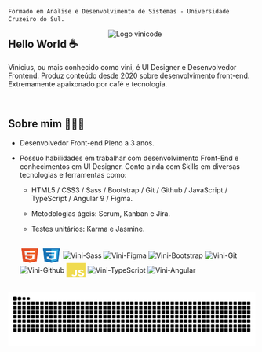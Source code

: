 
```
Formado em Análise e Desenvolvimento de Sistemas - Universidade Cruzeiro do Sul.
```
 
 <img src="https://user-images.githubusercontent.com/79069373/235694894-a7117f1a-5ef2-4528-ab47-092ac93e5341.svg" width="300px" min-width="300px" max-width="300px" align="right" alt="Logo vinicode">
 

<h2>Hello World ☕</h2>

<p>Vinícius, ou mais conhecido como vini, é UI Designer e Desenvolvedor Frontend. Produz conteúdo desde 2020 sobre desenvolvimento front-end. Extremamente apaixonado por café e tecnologia.</p>

</br>
  
## Sobre mim 👨🏻‍💻

- Desenvolvedor Front-end Pleno a 3 anos.
- Possuo habilidades em trabalhar com desenvolvimento Front-End e conhecimentos em UI Designer. Conto ainda com Skills em diversas tecnologias e ferramentas como:
  - HTML5 / CSS3 / Sass / Bootstrap / Git / Github / JavaScript / TypeScript / Angular 9 / Figma.
  
  - Metodologias ágeis: Scrum, Kanban e Jira.
  - Testes unitários: Karma e Jasmine.

  
  <div style="display: inline_block"><br>
  <img align="center" alt="Vini-HTML" height="30" width="40" src="https://raw.githubusercontent.com/devicons/devicon/master/icons/html5/html5-original.svg">
  <img align="center" alt="Vini-CSS" height="30" width="40" src="https://raw.githubusercontent.com/devicons/devicon/master/icons/css3/css3-original.svg">
  <img align="center" alt="Vini-Sass" height="30" width="40" src="https://cdn.jsdelivr.net/gh/devicons/devicon/icons/sass/sass-original.svg" />
  <img align="center" alt="Vini-Figma" height="30" width="40" src="https://cdn.jsdelivr.net/gh/devicons/devicon/icons/figma/figma-original.svg" />
  <img align="center" alt="Vini-Bootstrap" height="30" width="40" src="https://cdn.jsdelivr.net/gh/devicons/devicon/icons/bootstrap/bootstrap-original.svg" />
  <img align="center" alt="Vini-Git" height="30" width="40" src="https://cdn.jsdelivr.net/gh/devicons/devicon/icons/git/git-original.svg" />
  <img align="center" alt="Vini-Github" height="30" width="40" src="https://cdn.jsdelivr.net/gh/devicons/devicon/icons/github/github-original.svg" />
  <img align="center" alt="Vini-Js" height="30" width="40" src="https://raw.githubusercontent.com/devicons/devicon/master/icons/javascript/javascript-plain.svg">
  <img align="center" alt="Vini-TypeScript" height="30" width="40" src="https://cdn.jsdelivr.net/gh/devicons/devicon/icons/typescript/typescript-original.svg" />
  <img align="center" alt="Vini-Angular" height="30" width="40" src="https://cdn.jsdelivr.net/gh/devicons/devicon/icons/angularjs/angularjs-original.svg" />
    
 
    
</div>
  
  ##

  
  
  
  
   ![Snake animation](https://github.com/Viniradis/Viniradis/blob/output/github-contribution-grid-snake.svg)
